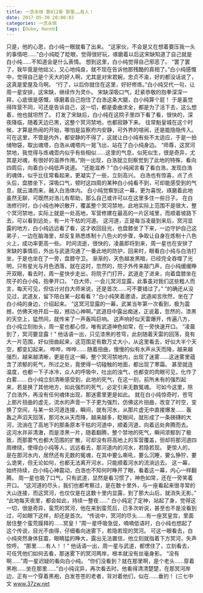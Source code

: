 ```yaml
---
title: 一念永恒 第812章 那里……有人！
date: 2017-05-30 20:00:03
categories: 一念永恒
tags: [Duke, Hannb]
---
```


只是，他的心思，白小纯一眼就看了出来。
“这家伙，不会是又在想着要压我一头的事情吧……”白小纯眨了眨眼，觉得很好玩，琢磨着以后这宋缺知道了自己就是白小纯……不知道会是什么表情。
想到这里，白小纯觉得自己邪恶了。
“罢了罢了，我毕竟是他姑父，又心地纯良，就不现在告诉他那残酷的真相了。”白小纯感慨中，觉得自己是个天大的好人啊，尤其是对宋君婉，忠贞不渝，好的都没话说了，这真是爱屋及乌啊。
“行了，以后你就住在这里，好好修炼。”白小纯交代一句，让周一星安排，这宋缺，继续作为灵仆。
宋缺深吸口气，赶紧恭敬的抱拳深深一拜，心底很是感慨，琢磨着自己抱住了白浩这条大腿，白小纯算个屁！
于是虽觉得阵营不同，可还是告诉自己，这一切，都是委曲求全，都是为了活下去，这么想着，他也就坦然了。
打发了宋缺后，白小纯在这院子里四下看了看，很快的，深夜降临，随着天边已黑，这整个冥河禁地，也都寂静下来。
往常魁皇城在这个时候，才算是热闹的开始，哪怕是监察府内安静，可外界的喧闹，还是能隐隐传入。
可在这里，不管是内外，都安静的不得了，这就让白小纯有些不太适应，于是一拍储物袋，取出魂塔，白浩从魂塔内一晃飞出，站在了白小纯身边。
“师尊，这冥河禁地，我觉得与炼魂壶内似乎有些相似……这里的气息，似死似生，很是奇异，尤其是对魂，有很好的滋养作用。”刚一出现，白浩就立刻察觉到了此地的特殊，看向四周后，向着白小纯低声说道。
“还能滋养？”白小纯闻言看了看白浩，发现白浩的魂体，似乎比往常看起来，更凝实了一些，立刻高兴。
白浩也有惊喜，点了点头后，盘膝坐下，深吸口气，顿时这四周的某种白小纯看不到，可却能感受到的气息，就云涌而来，融入白浩体内。
白小纯觉察到这一幕，更为喜悦，琢磨着此地虽然无聊，可既然对浩儿有帮助，那么自己或许可以在这里多住一些日子。
在白浩修行时，白小纯也神识散开，覆盖整个冥河禁地，此地实际上范围不是很大，整个冥河禁地，实际上就是一处高地，军营修建在最高的一片区域里，而顺着坡路下去，可以看到远处，有一片干枯的河道。
这河道，正是每当凌晨到来后，冥河显露的地方，白小纯远远看了看，这才收回目光，也盘膝坐了下来，一边守护自己这弟子，一边在脑海里，却反复熟悉炼制十八色火的步骤，争取让自身在炼制十八色火上，成功率更高一些。
时间流逝，很快的，凌晨即将到来，周一星也在安排了宋缺的事情后，外出与武道沟通了一番此地的防护，回来时，眼看白小纯与白浩打坐，于是也坐在了一旁，盘膝守卫。
渐渐的，天色越发黑暗，已经完全吞噬了光明，只有星光与月色洒落，就在这时，忽然的，院子外传来敲门声，白小纯缓缓睁开双眼，看去时，周一星快步走出，将院子门打开，武道走了进来，向着盘膝坐在院子的白小纯，抱拳开口。
“白大师，一会儿冥河显露，此事虽对我们这些粗人而言，每天可见，但估计对白大师来说，还是首次……可不要错过了。”
“的确还从没见过，武道友，留下陪白某一起看看？”白小纯笑着邀请，武道闻言欣然，坐在了白小纯的身边，介绍起来。
“这冥河显露的一幕，武某当年第一次看到，极为震撼，仿佛天地开启一般，撼动心神啊。”武道目中露出痴迷，正说着，忽然的，漆黑的天空上，猛然间，就传来了一声轰鸣巨响。
这声响好似天雷爆开，传遍八方，白小纯立刻抬头，周一星也都心惊，唯有武道神色如常，在一旁快速开口。
“凌晨到了，冥河要显露！”
他话语一出，只见漆黑的苍穹，此刻随着天雷的回荡，竟有大一片范围，好似扭曲起来，这范围足有数万丈大小，从这里看去，好似大半个天空，都变幻起来。
哗哗，哗哗……
随着扭曲，慢慢的似有水声从天而降，越来越强烈，越来越清晰，更是在这一瞬，整个冥河禁地内，出现了迷雾……这迷雾里蕴含了浓郁的死气，所过之处，竟使得一切碰触的地面，都出现了寒霜。
甚至就连温度，也都一下子冰冷，众人的呼吸中，吐出的浊气，也都变的肉眼可见，化作了白雾……
白小纯立刻清晰感受到，此地的死气，在这一刻，前所未有的强烈起来，若是换了其他地方，如此强烈的死气，必定引来无数冤魂。
可如今这里，除了白浩外，再没有任何魂体出现，那迷雾里更是如此。
就在白小纯惊奇时，苍穹上那片扭曲的虚无，流水的声音一下子更为强烈，仿佛这片扭曲，改变了时空，变换了空间，与某一处河道连接，瞬间，就有河水，从那片虚无中直接爆发……
轰轰之声滔天回荡，那河水从天而降，越来越多，眨眼间，就形成了一条磅礴的大河，流淌在了高地下的那条原本干枯的河道中，顺着河道，向着远处奔腾而去。
这河水并非清澈，而是漆黑一片，随着翻腾，整个禁地的死气，瞬间浓郁到了极致，而那雾气也都大范围的扩散，可却没有将高地上的军营覆盖，但却将那河道四周缭绕，使得白小纯等人，远远看去，那河道内的河水，若隐若现。
更惊人的，是在那河水内，居然还有无数的冤魂，在其中要么嘶吼，要么沉睡，要么狰狞，要么诡笑，但无论如何，也都无法离开河水，只能顺着河水的流淌远去。
这一幕，始终持续，白小纯心神震动，白浩也不知何时睁开了眼，看着这一幕，内心一样翻腾。
周一星也吸了口气，只有武道，显然是看习惯了，神色如常，还在一旁笑着开口。
“这河道的尽头，我们也都考察过，是在数十里外，与一座看起来很寻常的大山连接，而这冥河，也仅仅是在这数十里内显露，到了那大山后，就消失无影。”
“此地每天夜里，都会如此，持续一整夜……”
白小纯定了定神，站起了身，觉得这一切，很是奇异，蛮荒的冥河，他在来到蛮荒后，已多次听说，甚至也不是没看到过，可如眼下这样，却还是首次。
“传说中，冥河的尽头……有一座冥皇宫，里面居住整个蛮荒膜拜的……冥皇！”周一星呼吸急促，喃喃低语时，白小纯也想起了这个传说，目光不由得，仔细看向迷雾下，若隐若现的冥河。
可这一眼看去，白小纯突然身体狂震，眼睛猛的睁大，露出无法置信，他立刻就指着下方冥河，失声惊呼。
“那里……有人！！”
他话语一出，周一星与武道，都愣住了，立刻看去，可任凭他们如何去看，那迷雾下的冥河两岸，根本就没有丝毫身影。
“没有啊……”周一星迟疑的看向白小纯。
“你们没看到？就在那里啊，是个老头……穿着黑袍……坐在那里……”白小纯诧异，再次看去时，他看得清清楚楚，在那冥河岸边，正有一个穿着黑袍，白发苍苍的老者，背对着他们，似在……垂钓！
(三七中文 www.37zw.net